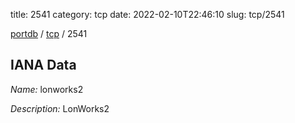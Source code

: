 title: 2541
category: tcp
date: 2022-02-10T22:46:10
slug: tcp/2541

[portdb](/) / [tcp](/category/tcp.html) / 2541


## IANA Data

_Name:_ lonworks2

_Description:_ LonWorks2

